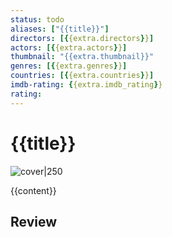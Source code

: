 ```yaml
---
status: todo
aliases: ["{{title}}"]
directors: [{{extra.directors}}]
actors: [{{extra.actors}}]
thumbnail: "{{extra.thumbnail}}"
genres: [{{extra.genres}}]
countries: [{{extra.countries}}]
imdb-rating: {{extra.imdb_rating}}
rating: 
---
```


# {{title}}

![cover|250]({{extra.thumbnail}})

{{content}}

## Review


